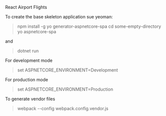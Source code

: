 React Airport Flights

To create the base skeleton application sue yeoman:

> npm install -g yo generator-aspnetcore-spa
> cd some-empty-directory
> yo aspnetcore-spa

and 

> dotnet run

For development mode
> set ASPNETCORE_ENVIRONMENT=Development

For production mode
> set ASPNETCORE_ENVIRONMENT=Production

To generate vendor files
> webpack --config webpack.config.vendor.js

